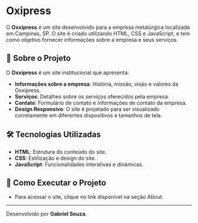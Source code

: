 # Oxipress

O **Oxxipress** é um site desenvolvido para a empresa metalúrgica localizada em Campinas, SP. O site é criado utilizando HTML, CSS e JavaScript, e tem como objetivo fornecer informações sobre a empresa e seus serviços.

## 📄 Sobre o Projeto

O **Oxxipress** é um site institucional que apresenta:

- **Informações sobre a empresa**: História, missão, visão e valores da Oxxipress.
- **Serviços**: Detalhes sobre os serviços oferecidos pela empresa.
- **Contato**: Formulário de contato e informações de contato da empresa.
- **Design Responsivo**: O site é projetado para ser visualizado corretamente em diferentes dispositivos e tamanhos de tela.

## 🛠️ Tecnologias Utilizadas

- **HTML**: Estrutura do conteúdo do site.
- **CSS**: Estilização e design do site.
- **JavaScript**: Funcionalidades interativas e dinâmicas.

## 🚀 Como Executar o Projeto

- Para acessar o site, clique no link disponível na seção About.

---

Desenvolvido por **Gabriel Souza**.
